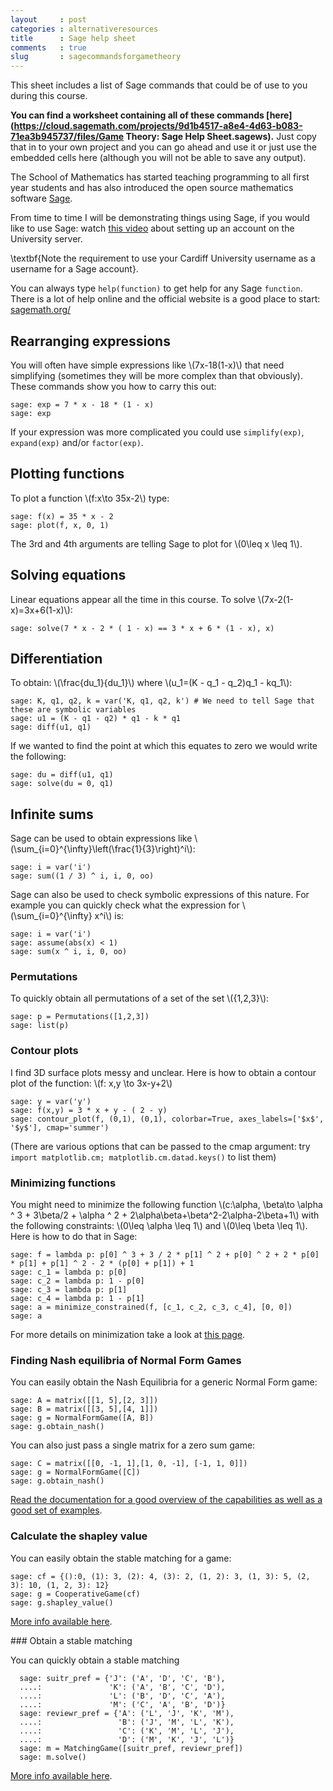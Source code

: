 ```yaml
---
layout     : post
categories : alternativeresources
title      : Sage help sheet
comments   : true
slug       : sagecommandsforgametheory
---
```


This sheet includes a list of Sage commands that could be of use to you during this course.

**You can find a worksheet containing all of these commands [here](https://cloud.sagemath.com/projects/9d1b4517-a8e4-4d63-b083-71ea3b945737/files/Game Theory: Sage Help Sheet.sagews).**
Just copy that in to your own project and you can go ahead and use it or just use the embedded cells here (although you will not be able to save any output).

The School of Mathematics has started teaching programming to all first year students and has also introduced the open source mathematics software [Sage](http://sagemath.org/).

From time to time I will be demonstrating things using Sage, if you would like to use Sage: watch [this video](http://www.youtube.com/watch?v=3E9LvXV_zrA&feature=youtu.be) about setting up an account on the University server.

\textbf{Note the requirement to use your Cardiff University username as a username for a Sage account}.

You can always type `help(function)` to get help for any Sage `function`. There is a lot of help online and the official website is a good place to start: [sagemath.org/](http://sagemath.org/)


## Rearranging expressions

You will often have simple expressions like \\(7x-18(1-x)\\) that need simplifying (sometimes they will be more complex than that obviously).
These commands show you how to carry this out:

    sage: exp = 7 * x - 18 * (1 - x)
    sage: exp

If your expression was more complicated you could use `simplify(exp)`, `expand(exp)` and/or `factor(exp)`.

<div class="compute"><script type="text/x-sage">
exp = 7 * x - 18 * (1 - x)
exp
</script></div>

## Plotting functions

To plot a function \\(f:x\to 35x-2\\) type:

    sage: f(x) = 35 * x - 2
    sage: plot(f, x, 0, 1)

The 3rd and 4th arguments are telling Sage to plot for \\(0\leq x \leq 1\\).

<div class="compute"><script type="text/x-sage">
f(x) = 35 * x - 2
plot(f, x, 0, 1)
</script></div>

## Solving equations

Linear equations appear all the time in this course. To solve \\(7x-2(1-x)=3x+6(1-x)\\):

    sage: solve(7 * x - 2 * ( 1 - x) == 3 * x + 6 * (1 - x), x)

<div class="compute"><script type="text/x-sage">
solve(7 * x - 2 * ( 1 - x) == 3 * x + 6 * (1 - x), x)
</script></div>

## Differentiation

To obtain: \\(\frac{du_1}{du_1}\\) where \\(u_1=(K - q_1 - q_2)q_1 - kq_1\\):

    sage: K, q1, q2, k = var('K, q1, q2, k') # We need to tell Sage that these are symbolic variables
    sage: u1 = (K - q1 - q2) * q1 - k * q1
    sage: diff(u1, q1)

<div class="compute"><script type="text/x-sage">
K, q1, q2, k = var('K, q1, q2, k') # We need to tell Sage that these are symbolic variables
u1 = (K - q1 - q2) * q1 - k * q1
diff(u1, q1)
</script></div>

If we wanted to find the point at which this equates to zero we would write the following:

    sage: du = diff(u1, q1)
    sage: solve(du = 0, q1)

<div class="compute"><script type="text/x-sage">
K, q1, q2, k = var('K, q1, q2, k') # We need to tell Sage that these are symbolic variables
u1 = (K - q1 - q2) * q1 - k * q1
du = diff(u1, q1)
solve(du == 0, q1)
</script></div>

## Infinite sums

Sage can be used to obtain expressions like \\(\sum_{i=0}^{\infty}\left(\frac{1}{3}\right)^i\\):

    sage: i = var('i')
    sage: sum((1 / 3) ^ i, i, 0, oo)

<div class="compute"><script type="text/x-sage">
i = var('i')
sum((1 / 3) ^ i, i, 0, oo)
</script></div>

Sage can also be used to check symbolic expressions of this nature. For example you can quickly check what  the expression for \\(\sum_{i=0}^{\infty} x^i\\) is:

    sage: i = var('i')
    sage: assume(abs(x) < 1)
    sage: sum(x ^ i, i, 0, oo)

<div class="compute"><script type="text/x-sage">
i = var('i')
assume(abs(x) < 1)
sum(x ^ i, i, 0, oo)
</script></div>

### Permutations

To quickly obtain all permutations of a set of the set \\(\{1,2,3\}\\):

    sage: p = Permutations([1,2,3])
    sage: list(p)

<div class="compute"><script type="text/x-sage">
p = Permutations([1, 2, 3])
list(p)
</script></div>

### Contour plots

I find 3D surface plots messy and unclear. Here is how to obtain a contour plot of the function: \\(f: x,y \to 3x-y+2\\)

    sage: y = var('y')
    sage: f(x,y) = 3 * x + y - ( 2 - y)
    sage: contour_plot(f, (0,1), (0,1), colorbar=True, axes_labels=['$x$', '$y$'], cmap='summer')

(There are various options that can be passed to the cmap argument: try `import matplotlib.cm; matplotlib.cm.datad.keys()` to list them)

<div class="compute"><script type="text/x-sage">
y = var('y')
f(x,y) = 3 * x + y - ( 2 - y)
contour_plot(f, (0,1), (0,1), colorbar=True, axes_labels=['$x$', '$y$'], cmap='summer')
</script></div>

### Minimizing functions

You might need to minimize the following function \\(c:\alpha, \beta\to \alpha ^ 3 + 3\beta/2 + \alpha ^ 2 + 2\alpha\beta+\beta^2-2\alpha-2\beta+1\\) with the following constraints: \\(0\leq \alpha \leq 1\\) and \\(0\leq \beta \leq 1\\). Here is how to do that in Sage:

    sage: f = lambda p: p[0] ^ 3 + 3 / 2 * p[1] ^ 2 + p[0] ^ 2 + 2 * p[0] * p[1] + p[1] ^ 2 - 2 * (p[0] + p[1]) + 1
    sage: c_1 = lambda p: p[0]
    sage: c_2 = lambda p: 1 - p[0]
    sage: c_3 = lambda p: p[1]
    sage: c_4 = lambda p: 1 - p[1]
    sage: a = minimize_constrained(f, [c_1, c_2, c_3, c_4], [0, 0])
    sage: a

<div class="compute"><script type="text/x-sage">
f = lambda p: p[0] ^ 3 + 3 / 2 * p[1] ^ 2 + p[0] ^ 2 + 2 * p[0] * p[1] + p[1] ^ 2 - 2 * (p[0] + p[1]) + 1
c_1 = lambda p: p[0]
c_2 = lambda p: 1 - p[0]
c_3 = lambda p: p[1]
c_4 = lambda p: 1 - p[1]
a = minimize_constrained(f, [c_1, c_2, c_3, c_4], [0, 0])
a
</script></div>

For more details on minimization take a look at [this page](http://www.sagemath.org/doc/reference/numerical/sage/numerical/optimize.html).

### Finding Nash equilibria of Normal Form Games

You can easily obtain the Nash Equilibria for a generic Normal Form game:

    sage: A = matrix([[1, 5],[2, 3]])
    sage: B = matrix([[3, 5],[4, 1]])
    sage: g = NormalFormGame([A, B])
    sage: g.obtain_nash()

<div class="compute"><script type="text/x-sage">
A = matrix([[1, 5],[2, 3]])
B = matrix([[3, 5],[4, 1]])
g = NormalFormGame([A, B])
g.obtain_nash()
</script></div>

You can also just pass a single matrix for a zero sum game:

    sage: C = matrix([[0, -1, 1],[1, 0, -1], [-1, 1, 0]])
    sage: g = NormalFormGame([C])
    sage: g.obtain_nash()

<div class="compute"><script type="text/x-sage">
C = matrix([[0, -1, 1],[1, 0, -1], [-1, 1, 0]])
g = NormalFormGame([C])
g.obtain_nash()
</script></div>

[Read the documentation for a good overview of the capabilities as well as a good set of examples](http://www.sagemath.org/doc/reference/game_theory/sage/game_theory/normal_form_game.html).

### Calculate the shapley value

You can easily obtain the stable matching for a game:

    sage: cf = {():0, (1): 3, (2): 4, (3): 2, (1, 2): 3, (1, 3): 5, (2, 3): 10, (1, 2, 3): 12}
    sage: g = CooperativeGame(cf)
    sage: g.shapley_value()

<div class="compute"><script type="text/x-sage">
cf = {():0, (1): 3, (2): 4, (3): 2, (1, 2): 3, (1, 3): 5, (2, 3): 10, (1, 2, 3): 12}
g = CooperativeGame(cf)
g.shapley_value()
</script></div>

[More info available here](http://www.sagemath.org/doc/reference/game_theory/sage/game_theory/cooperative_game.html).

### Obtain a stable matching

You can quickly obtain a stable matching

      sage: suitr_pref = {'J': ('A', 'D', 'C', 'B'),
      ....:               'K': ('A', 'B', 'C', 'D'),
      ....:               'L': ('B', 'D', 'C', 'A'),
      ....:               'M': ('C', 'A', 'B', 'D')}
      sage: reviewr_pref = {'A': ('L', 'J', 'K', 'M'),
      ....:                 'B': ('J', 'M', 'L', 'K'),
      ....:                 'C': ('K', 'M', 'L', 'J'),
      ....:                 'D': ('M', 'K', 'J', 'L')}
      sage: m = MatchingGame([suitr_pref, reviewr_pref])
      sage: m.solve()

<div class="compute"><script type="text/x-sage">
suitr_pref = {'J': ('A', 'D', 'C', 'B'),
              'K': ('A', 'B', 'C', 'D'),
              'L': ('B', 'D', 'C', 'A'),
              'M': ('C', 'A', 'B', 'D')}
reviewr_pref = {'A': ('L', 'J', 'K', 'M'),
                'B': ('J', 'M', 'L', 'K'),
                'C': ('K', 'M', 'L', 'J'),
                'D': ('M', 'K', 'J', 'L')}
m = MatchingGame([suitr_pref, reviewr_pref])
m.solve()
</script></div>

[More info available here](http://www.sagemath.org/doc/reference/game_theory/sage/game_theory/matching_game.html).
